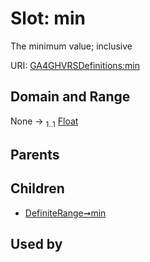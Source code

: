 
# Slot: min


The minimum value; inclusive

URI: [GA4GHVRSDefinitions:min](GA4GHVRSDefinitionsmin)


## Domain and Range

None &#8594;  <sub>1..1</sub> [Float](types/Float.md)

## Parents


## Children

 *  [DefiniteRange➞min](DefiniteRange_min.md)

## Used by

